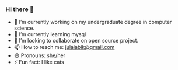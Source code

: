 ### Hi there 👋

- 🔭 I’m currently working on my undergraduate degree in computer science.
- 🌱 I’m currently learning mysql
- 👯 I’m looking to collaborate on open source project.
- 📫 How to reach me: julaiabik@gmail.com
- 😄 Pronouns: she/her
- ⚡ Fun fact: I like cats
